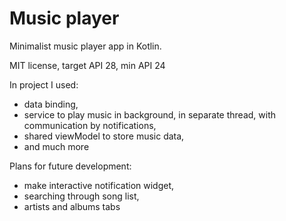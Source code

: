# Music player
Minimalist music player app in Kotlin.

MIT license, target API 28, min API 24

In project I used:
* data binding, 
* service to play music in background, in separate thread, with communication by notifications,
* shared viewModel to store music data,
* and much more

Plans for future development:
* make interactive notification widget, 
* searching through song list,
* artists and albums tabs
